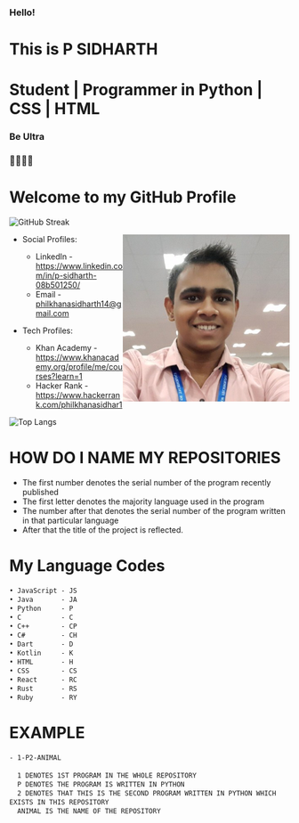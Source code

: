 ### Hello!
# This is P SIDHARTH 
# Student | Programmer in Python | CSS | HTML
### Be Ultra
### 🧑‍💻🇮🇳 

# Welcome to my GitHub Profile


![GitHub Streak](https://github-readme-streak-stats.herokuapp.com?user=psidh&theme=cobalt&date_format=j%20M%5B%20Y%5D&background=000000&border=7536B2&stroke=9243DD&ring=89502D&fire=FF9554&currStreakNum=D280FF&sideNums=BC52FF&currStreakLabel=64EAE2&sideLabels=48A8A2&dates=A42EE5)

<img align="right" width="300" height="300" src="ME.png">

- Social Profiles: 
  - LinkedIn - https://www.linkedin.com/in/p-sidharth-08b501250/
  - Email    - philkhanasidharth14@gmail.com
  
- Tech Profiles:
  - Khan Academy - https://www.khanacademy.org/profile/me/courses?learn=1
  - Hacker Rank - https://www.hackerrank.com/philkhanasidhar1
  

 ![Top Langs](https://github-readme-stats.vercel.app/api/top-langs/?username=psidH&hide=asp&langs_count=11&border_radius=32&bg_color=30,e96443,904e95&title_color=ffffff&text_color=ffffff&icon_color=ffffff&java=ffffff)


# HOW DO I NAME MY REPOSITORIES
  - The first number denotes the serial number of the program recently published
  - The first letter denotes the majority language used in the program
  - The number after that denotes the serial number of the program written in that particular language
  - After that the title of the project is reflected.
  
  # My Language Codes
  
    • JavaScript - JS
    • Java       - JA
    • Python     - P
    • C          - C
    • C++        - CP
    • C#         - CH
    • Dart       - D
    • Kotlin     - K
    • HTML       - H
    • CSS        - CS
    • React      - RC
    • Rust       - RS
    • Ruby       - RY
    
  
  # EXAMPLE
    - 1-P2-ANIMAL
  
      1 DENOTES 1ST PROGRAM IN THE WHOLE REPOSITORY
      P DENOTES THE PROGRAM IS WRITTEN IN PYTHON
      2 DENOTES THAT THIS IS THE SECOND PROGRAM WRITTEN IN PYTHON WHICH EXISTS IN THIS REPOSITORY
      ANIMAL IS THE NAME OF THE REPOSITORY
